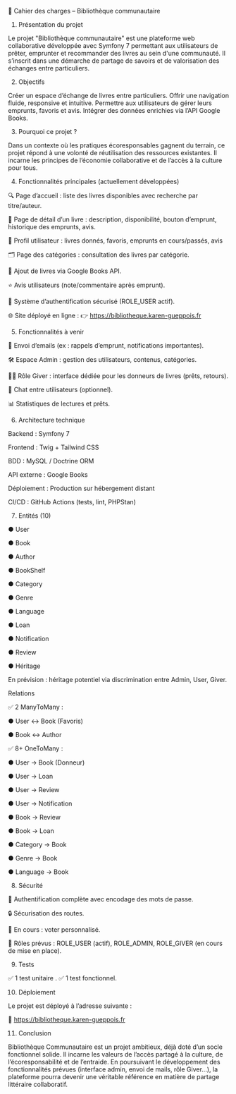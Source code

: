 📘 Cahier des charges – Bibliothèque communautaire

1. Présentation du projet

Le projet "Bibliothèque communautaire" est une plateforme web collaborative développée avec Symfony 7 permettant aux utilisateurs de prêter, emprunter et recommander des livres au sein d'une communauté. Il s’inscrit dans une démarche de partage de savoirs et de valorisation des échanges entre particuliers.

2. Objectifs

Créer un espace d’échange de livres entre particuliers.
Offrir une navigation fluide, responsive et intuitive.
Permettre aux utilisateurs de gérer leurs emprunts, favoris et avis.
Intégrer des données enrichies via l’API Google Books.

3. Pourquoi ce projet ?

Dans un contexte où les pratiques écoresponsables gagnent du terrain, ce projet répond à une volonté de réutilisation des ressources existantes. Il incarne les principes de l’économie collaborative et de l’accès à la culture pour tous.

4. Fonctionnalités principales (actuellement développées)

🔍 Page d’accueil : liste des livres disponibles avec recherche par titre/auteur.

📖 Page de détail d’un livre : description, disponibilité, bouton d’emprunt, historique des emprunts, avis.

👤 Profil utilisateur : livres donnés, favoris, emprunts en cours/passés, avis

🗂️ Page des catégories : consultation des livres par catégorie.

📘 Ajout de livres via Google Books API.

⭐ Avis utilisateurs (note/commentaire après emprunt).

🔐 Système d’authentification sécurisé (ROLE_USER actif).


🌐 Site déployé en ligne :
👉 https://bibliotheque.karen-gueppois.fr

5. Fonctionnalités à venir

📧 Envoi d’emails (ex : rappels d’emprunt, notifications importantes).

🛠️ Espace Admin : gestion des utilisateurs, contenus, catégories.

🙋‍♂️ Rôle Giver : interface dédiée pour les donneurs de livres (prêts, retours).

💬 Chat entre utilisateurs (optionnel).

📊 Statistiques de lectures et prêts.

6. Architecture technique

Backend : Symfony 7

Frontend : Twig + Tailwind CSS

BDD : MySQL / Doctrine ORM

API externe : Google Books

Déploiement : Production sur hébergement distant

CI/CD : GitHub Actions (tests, lint, PHPStan)

7. Entités (10)

● User

● Book

● Author

● BookShelf

● Category

● Genre

● Language

● Loan

● Notification

● Review

● Héritage

En prévision : héritage potentiel via discrimination entre Admin, User, Giver.

Relations

✅ 2 ManyToMany :

● User <-> Book (Favoris)

● Book <-> Author

✅ 8+ OneToMany :

● User -> Book (Donneur)

● User -> Loan

● User -> Review

● User -> Notification

● Book -> Review

● Book -> Loan

● Category -> Book

● Genre -> Book

● Language -> Book


8. Sécurité

🔐 Authentification complète avec encodage des mots de passe.

🔒 Sécurisation des routes.

🧩 En cours : voter personnalisé.

👥 Rôles prévus : ROLE_USER (actif), ROLE_ADMIN, ROLE_GIVER (en cours de mise en place).

9. Tests

✅ 1 test unitaire .
✅ 1 test fonctionnel.

10. Déploiement

Le projet est déployé à l’adresse suivante :

🔗 https://bibliotheque.karen-gueppois.fr

11. Conclusion

Bibliothèque Communautaire est un projet ambitieux, déjà doté d’un socle fonctionnel solide. Il incarne les valeurs de l’accès partagé à la culture, de l’écoresponsabilité et de l’entraide. En poursuivant le développement des fonctionnalités prévues (interface admin, envoi de mails, rôle Giver...), la plateforme pourra devenir une véritable référence en matière de partage littéraire collaboratif.
